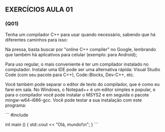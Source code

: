 ## EXERCÍCIOS AULA 01

### (Q01)

Tenha um compilador C++ para usar quando necessário, sabendo que há diferentes caminhos para isso:

Na pressa, basta buscar por "online C++ compiler" no Google, lembrando que também há aplicativos para celular (exemplo: para Android);

Para uso regular, o mais conveniente é ter um compilador instalado no computador. Instalar uma IDE pode ser uma alternativa rápida: Visual Studio Code (com seu pacote para C++), Code::Blocks, Dev-C++, etc.

Você também pode separar o editor de texto do compilador, que é como eu farei em sala. No Windows, o Notepad++ é um editor simples e popular, e para o compilador você pode instalar o MSYS2 e em seguida o pacote mingw-w64-i686-gcc.
Você pode testar a sua instalação com este programa:

´´´
#include <iostream>

int main ()
  {
   std::cout << "Olá, mundo!\n";
  }
´´´